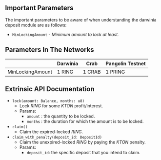 ## **Important Parameters**

The important parameters to be aware of when understanding the darwinia deposit module are as follows:

- `MinLockingAmount` - *Minimum amount to lock at least.*

## Parameters In The Networks

|  | Darwinia | Crab | Pangolin Testnet |
| --- | --- | --- | --- |
| MinLockingAmount | 1 RING | 1 CRAB | 1 PRING |

## Extrinsic API Documentation

- `lock(amount: Balance, months: u8)`
    - Lock *RING* for some *KTON* profit/interest.
    - Params:
        - `amount` : the quantity to be locked.
        - `months` : the duration for which the amount is to be locked.
- `claim()`
    - Claim the expired-locked *RING*.
- `claim_with_penalty(deposit_id: DepositId)`
    - Claim the unexpired-locked *RING* by paying the *KTON* penalty.
    - Params:
        - `deposit_id`: the specific deposit that you intend to claim.